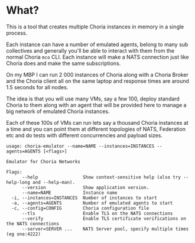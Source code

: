 # What?

This is a tool that creates multiple Choria instances in memory in a single process.

Each instance can have a number of emulated agents, belong to many sub collectives and generally you'll be able to interact with them from the normal Choria `mco` CLI.  Each instance will make a NATS connection just like Choria does and make the same subscriptions. 

On my MBP I can run 2 000 instances of Choria along with a Choria Broker and the Choria client all on the same laptop and response times are around 1.5 seconds for all nodes.

The idea is that you will use many VMs, say a few 100, deploy standard Choria to them along with an agent that will be provided here to manage a big network of emulated Choria instances.

Each of these 100s of VMs can run lets say a thousand Choria instances at a time and you can point them at different topologies of NATS, Federation etc and do tests with different concurrencies and payload sizes.

```
usage: choria-emulator --name=NAME --instances=INSTANCES --agents=AGENTS [<flags>]

Emulator for Choria Networks

Flags:
      --help                 Show context-sensitive help (also try --help-long and --help-man).
      --version              Show application version.
      --name=NAME            Instance name
  -i, --instances=INSTANCES  Number of instances to start
  -a, --agents=AGENTS        Number of emulated agents to start
  -c, --config=CONFIG        Choria configuration file
      --tls                  Enable TLS on the NATS connections
      --verify               Enable TLS certificate verifications on the NATS connections
      --server=SERVER ...    NATS Server pool, specify multiple times (eg one:4222)
```